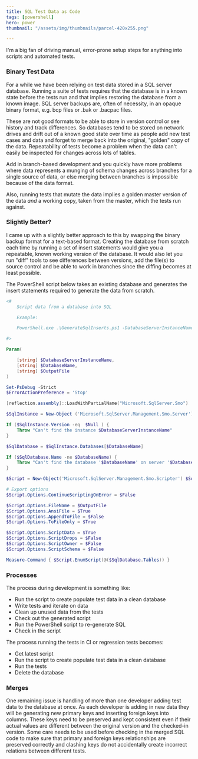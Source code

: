 ```yaml
---
title: SQL Test Data as Code
tags: [powershell]
hero: power
thumbnail: "/assets/img/thumbnails/parcel-420x255.png"

---
```


I'm a big fan of driving manual, error-prone setup steps for anything into scripts and
automated tests.

### Binary Test Data

For a while we have been relying on test data stored in a SQL server database. Running a
suite of tests requires that the database is in a known state before the tests run and that
implies restoring the database from a known image. SQL server backups are, often of necessity,
in an opaque binary format, e.g. bcp files or .bak or .bacpac files.

These are not good formats to be able to store in version control or see history and track differences. So
databases tend to be stored on network drives and drift out of a known good state over time as people
add new test cases and data and forget to merge back into the original, "golden" copy of the data. Repeatability
of tests become a problem when the data can't easily be inspected for changes across lots of tables.

Add in branch-based development and you quickly have more problems where data represents a munging of schema changes
across branches for a single source of data, or else merging between branches is impossible because of the data format.

Also, running tests that mutate the data implies a golden master version of the data _and_ a working copy, taken
from the master, which the tests run against.

### Slightly Better?

I came up with a slightly better approach to this by swapping the binary backup format for a text-based format. Creating the
database from scratch each time by running a set of insert statements would give you a repeatable,
known working version of the database. It would also let you run "diff" tools to see differences between versions,
add the file(s) to source control and be able to work in branches since the diffing becomes at least possible.

The PowerShell script below takes an existing database and generates the insert statements
required to generate the data from scratch.

```powershell
<# 
    Script data from a database into SQL

    Example:

    PowerShell.exe .\GenerateSqlInserts.ps1 -DatabaseServerInstanceName 'MyMachine\SQL2012' -DatabaseName 'MyLovelyDatabase' -OutputFile 'c:\MyLovelyDatabase.sql'

#>

Param(

    [string] $DatabaseServerInstanceName,
    [string] $DatabaseName,
    [string] $OutputFile
)

Set-PsDebug -Strict
$ErrorActionPreference = 'Stop'

[reflection.assembly]::LoadWithPartialName("Microsoft.SqlServer.Smo")  | Out-Null

$SqlInstance = New-Object ('Microsoft.SqlServer.Management.Smo.Server') $DatabaseServerInstanceName

If ($SqlInstance.Version -eq  $Null ) {
    Throw "Can't find the instance $DatabaseServerInstanceName"
}

$SqlDatabase = $SqlInstance.Databases[$DatabaseName] 

If ($SqlDatabase.Name -ne $DatabaseName) {
    Throw "Can't find the database '$DatabaseName' on server '$DatabaseServerInstanceName'"
}

$Script = New-Object('Microsoft.SqlServer.Management.Smo.Scripter') $SqlServer

# Export options
$Script.Options.ContinueScriptingOnError = $False

$Script.Options.FileName = $OutputFile
$Script.Options.AnsiFile = $True
$Script.Options.AppendToFile = $False
$Script.Options.ToFileOnly = $True

$Script.Options.ScriptData = $True
$Script.Options.ScriptDrops = $False
$Script.Options.ScriptOwner = $False
$Script.Options.ScriptSchema = $False

Measure-Command { $Script.EnumScript(@($SqlDatabase.Tables)) } 

```

### Processes

The process during development is something like:

- Run the script to create populate test data in a clean database
- Write tests and iterate on data
- Clean up unused data from the tests
- Check out the generated script
- Run the PowerShell script to re-generate SQL
- Check in the script

The process running the tests in CI or regression tests becomes:

- Get latest script
- Run the script to create populate test data in a clean database
- Run the tests
- Delete the database

### Merges

One remaining issue is handling of more than one developer adding test data to the database at once.
As each developer is adding in new data they will be generating new primary keys and inserting
foreign keys into columns. These keys need to be preserved and kept consistent even if their actual
values are different between the original version and the checked-in version. Some care needs to be used
before checking in the merged SQL code to make sure that primary and foreign keys relationships are
preserved correctly and clashing keys do not accidentally create incorrect relations between
different tests.
